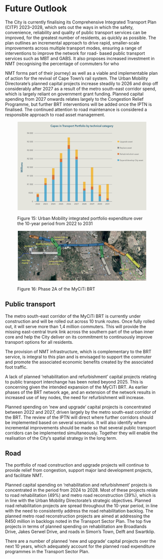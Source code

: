 # Future Outlook

The City is currently finalising its Comprehensive Integrated Transport Plan (CITP) 2023–2028, which sets out the ways in which the safety, convenience, reliability and quality of public transport services can be improved, for the greatest number of residents, as quickly as possible. The plan outlines an incremental approach to drive rapid, smaller-scale improvements across multiple transport modes, ensuring a range of interventions to improve the network for road- based public transport services such as MBT and GABS. It also proposes increased investment in NMT (recognising the percentage of commuters for who

NMT forms part of their journey) as well as a viable and implementable plan of action for the revival of Cape Town’s rail system. The Urban Mobility Directorate’s planned capital projects increase steadily to 2026 and drop off considerably after 2027 as a result of the metro south-east corridor spend, which is largely reliant on government grant funding. Planned capital spending from 2027 onwards relates largely to the Congestion Relief Programme, but further BRT interventions will be added once the IPTN is finalised. The continued attention to road maintenance is considered a responsible approach to road asset management.

<figure><img src="../.gitbook/assets/image (21).png" alt=""><figcaption><p>Figure 15: Urban Mobility integrated portfolio expenditure over the 10-year period from 2022 to 2031</p></figcaption></figure>

<figure><img src="../.gitbook/assets/image (25) (1).png" alt=""><figcaption><p>Figure 16: Phase 2A of the MyCiTi BRT</p></figcaption></figure>

## Public transport

The metro south-east corridor of the MyCiTi BRT is currently under construction and will be rolled out across 10 trunk routes. Once fully rolled out, it will serve more than 1,4 million commuters. This will provide the missing east-central trunk link across the southern part of the urban inner core and help the City deliver on its commitment to continuously improve transport options for all residents.

The provision of NMT infrastructure, which is complementary to the BRT service, is integral to this plan and is envisaged to support the commuter and promote the associated economic benefits created by the associated foot traffic.

A lack of planned ‘rehabilitation and refurbishment’ capital projects relating to public transport interchange has been noted beyond 2025. This is concerning given the intended expansion of the MyCiTi BRT. As earlier phases of the BRT network age, and an extension of the network results in increased use of key nodes, the need for refurbishment will increase.

Planned spending on ‘new and upgrade’ capital projects is concentrated between 2022 and 2027, driven largely by the metro south-east corridor of the BRT. The review of the IPTN will direct where further corridors should be implemented based on several scenarios. It will also identify where incremental improvements should be made so that several public transport corridors can be implemented simultaneously. Together they will enable the realisation of the City’s spatial strategy in the long term.

## Road

The portfolio of road construction and upgrade projects will continue to provide relief from congestion, support major land development projects, and facilitate NMT.

Planned capital spending on ‘rehabilitation and refurbishment’ projects is concentrated in the period from 2024 to 2028. Most of these projects relate to road rehabilitation (49%) and metro road reconstruction (39%), which is in line with the Urban Mobility Directorate’s strategic objectives. Planned road rehabilitation projects are spread throughout the 10-year period, in line with the need to consistently address the road rehabilitation backlog. The planned metro road reconstruction projects are aimed at addressing the R450 million in backlogs noted in the Transport Sector Plan. The top five projects in terms of planned spending on rehabilitation are Broadlands Drive, Jakes Gerwel Drive, and roads in Simon’s Town, Delft and Swartklip.

There are a number of planned ‘new and upgrade’ capital projects over the next 10 years, which adequately account for the planned road expenditure programmes in the Transport Sector Plan.
